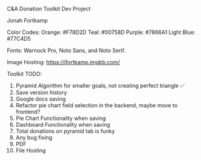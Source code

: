 C&A Donation Toolkit Dev Project

Jonah Fortkamp

Color Codes:
  Orange: #F78D2D
  Teal: #00758D
  Purple: #7866A1
  Light Blue: #77C4D5

Fonts: Warnock Pro, Noto Sans, and Noto Serif.

Image Hosting: https://jfortkamp.imgbb.com/

Toolkit TODO:

1. Pyramid Algorithm for smaller goals, not creating perfect triangle ✅
2. Save version history
3. Google docs saving
4. Refactor pie chart field selection in the backend, maybe move to frontend?
5. Pie Chart Functionality when saving
6. Dashboard Functionality when saving
7. Total donations on pyramid tab is funky
8. Any bug fixing
9. PDF
10. File Hosting
